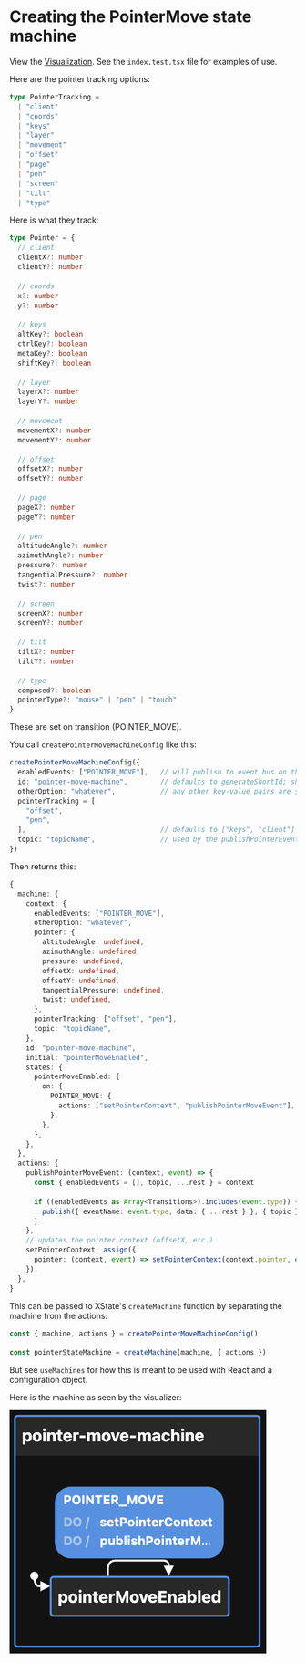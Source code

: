 # Creating the PointerMove state machine

View the [Visualization](https://stately.ai/viz/053512eb-9b0c-418b-8f16-e422bb532d26). See the `index.test.tsx` file for examples of use.

Here are the pointer tracking options:

```ts
type PointerTracking =
  | "client"
  | "coords"
  | "keys"
  | "layer"
  | "movement"
  | "offset"
  | "page"
  | "pen"
  | "screen"
  | "tilt"
  | "type"
```

Here is what they track:

```ts
type Pointer = {
  // client
  clientX?: number
  clientY?: number

  // coords
  x?: number
  y?: number

  // keys
  altKey?: boolean
  ctrlKey?: boolean
  metaKey?: boolean
  shiftKey?: boolean

  // layer
  layerX?: number
  layerY?: number

  // movement
  movementX?: number
  movementY?: number

  // offset
  offsetX?: number
  offsetY?: number

  // page
  pageX?: number
  pageY?: number

  // pen
  altitudeAngle?: number
  azimuthAngle?: number
  pressure?: number
  tangentialPressure?: number
  twist?: number

  // screen
  screenX?: number
  screenY?: number

  // tilt
  tiltX?: number
  tiltY?: number

  // type
  composed?: boolean
  pointerType?: "mouse" | "pen" | "touch"
}
```

These are set on transition (POINTER_MOVE).

You call `createPointerMoveMachineConfig` like this:

```ts
createPointerMoveMachineConfig({
  enabledEvents: ["POINTER_MOVE"],   // will publish to event bus on these transitions
  id: "pointer-move-machine",        // defaults to generateShortId; should be unique
  otherOption: "whatever",           // any other key-value pairs are simply passed to the context
  pointerTracking = [
    "offset",
    "pen",
  ],                                 // defaults to ["keys", "client"]
  topic: "topicName",                // used by the publishPointerEvent action
})
```

Then returns this:

```ts
{
  machine: {
    context: {
      enabledEvents: ["POINTER_MOVE"],
      otherOption: "whatever",
      pointer: {
        altitudeAngle: undefined,
        azimuthAngle: undefined,
        pressure: undefined,
        offsetX: undefined,
        offsetY: undefined,
        tangentialPressure: undefined,
        twist: undefined,
      },
      pointerTracking: ["offset", "pen"],
      topic: "topicName",
    },
    id: "pointer-move-machine",
    initial: "pointerMoveEnabled",
    states: {
      pointerMoveEnabled: {
        on: {
          POINTER_MOVE: {
            actions: ["setPointerContext", "publishPointerMoveEvent"],
          },
        },
      },
    },
  },
  actions: {
    publishPointerMoveEvent: (context, event) => {
      const { enabledEvents = [], topic, ...rest } = context

      if ((enabledEvents as Array<Transitions>).includes(event.type)) {
        publish({ eventName: event.type, data: { ...rest } }, { topic })
      }
    },
    // updates the pointer context (offsetX, etc.)
    setPointerContext: assign({
      pointer: (context, event) => setPointerContext(context.pointer, event)
    }),
  },
}
```

This can be passed to XState's `createMachine` function by separating the machine from the actions:

```ts
const { machine, actions } = createPointerMoveMachineConfig()

const pointerStateMachine = createMachine(machine, { actions })
```

But see `useMachines` for how this is meant to be used with React and a configuration object.

Here is the machine as seen by the visualizer:

![PointerMove Machine Visualization](./pointerMoveMachine.png)
